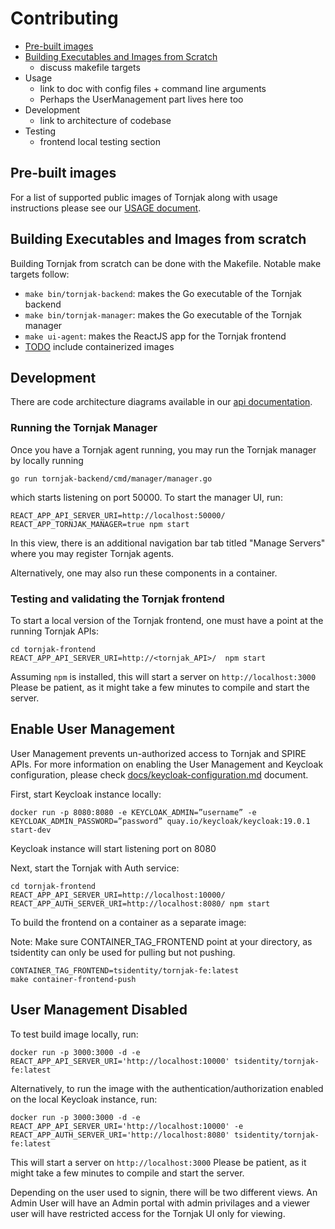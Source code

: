 # Contributing

- [Pre-built images](./CONTRIBUTING.md#pre-built-images)
- [Building Executables and Images from Scratch](#building-executables-and-images-from-scratch)
  - discuss makefile targets
- Usage
  - link to doc with config files + command line arguments
  - Perhaps the UserManagement part lives here too
- Development
  - link to architecture of codebase
- Testing
  - frontend local testing section

## Pre-built images

For a list of supported public images of Tornjak along with usage instructions please see our [USAGE document](./USAGE.md).

## Building Executables and Images from scratch

Building Tornjak from scratch can be done with the Makefile. Notable make targets follow:
- `make bin/tornjak-backend`: makes the Go executable of the Tornjak backend
- `make bin/tornjak-manager`: makes the Go executable of the Tornjak manager
- `make ui-agent`: makes the ReactJS app for the Tornjak frontend
- [TODO](TODO) include containerized images

## Development

There are code architecture diagrams available in our [api documentation](./docs/tornjak-ui-api-documentation.md#11-overview). 



### Running the Tornjak Manager
Once you have a Tornjak agent running, you may run the Tornjak manager by locally running

```
go run tornjak-backend/cmd/manager/manager.go
```

which starts listening on port 50000. To start the manager UI, run:

```
REACT_APP_API_SERVER_URI=http://localhost:50000/
REACT_APP_TORNJAK_MANAGER=true npm start
```

In this view, there is an additional navigation bar tab titled "Manage Servers" where you may register Tornjak agents.  

Alternatively, one may also run these components in a container. 

### Testing and validating the Tornjak frontend
To start a local version of the Tornjak frontend, one must have a point at the running Tornjak APIs:

```console
cd tornjak-frontend
REACT_APP_API_SERVER_URI=http://<tornjak_API>/  npm start
```

Assuming `npm` is installed, this will start a server on `http://localhost:3000`
Please be patient, as it might take a few minutes to compile and start the server.

## Enable User Management
User Management prevents un-authorized access to Tornjak and SPIRE APIs.
For more information on enabling the User Management and Keycloak configuration,
please check [docs/keycloak-configuration.md](docs/keycloak-configuration.md) document.

First, start Keycloak instance locally:

```
docker run -p 8080:8080 -e KEYCLOAK_ADMIN=”username” -e KEYCLOAK_ADMIN_PASSWORD=”password” quay.io/keycloak/keycloak:19.0.1 start-dev
```

Keycloak instance will start listening port on 8080

Next, start the Tornjak with Auth service:

```
cd tornjak-frontend
REACT_APP_API_SERVER_URI=http://localhost:10000/
REACT_APP_AUTH_SERVER_URI=http://localhost:8080/ npm start
```

To build the frontend on a container as a separate image:

Note: Make sure CONTAINER_TAG_FRONTEND point at your directory, as tsidentity can only be used for pulling but not pushing.

```
CONTAINER_TAG_FRONTEND=tsidentity/tornjak-fe:latest
make container-frontend-push
```

## User Management Disabled

To test build image locally, run:

```
docker run -p 3000:3000 -d -e REACT_APP_API_SERVER_URI='http://localhost:10000' tsidentity/tornjak-fe:latest
```

Alternatively, to run the image with the authentication/authorization enabled on the local Keycloak instance, run:

```
docker run -p 3000:3000 -d -e REACT_APP_API_SERVER_URI='http://localhost:10000' -e REACT_APP_AUTH_SERVER_URI='http://localhost:8080' tsidentity/tornjak-fe:latest
```

This will start a server on `http://localhost:3000`
Please be patient, as it might take a few minutes to compile and start the server.

Depending on the user used to signin, there will be two different views.
An Admin User will have an Admin portal with admin privilages and a viewer user will have restricted access for the Tornjak UI only for viewing.  
